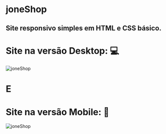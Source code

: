 # joneShop
## Site responsivo simples em HTML e CSS básico.

# Site na versão Desktop: :computer:
![joneShop](https://github.com/JoneBulande/joneShop/blob/master/img/a.jpg)
# E
# Site na versão Mobile: :iphone:
![joneShop](https://github.com/JoneBulande/joneShop/blob/master/img/b.png)
